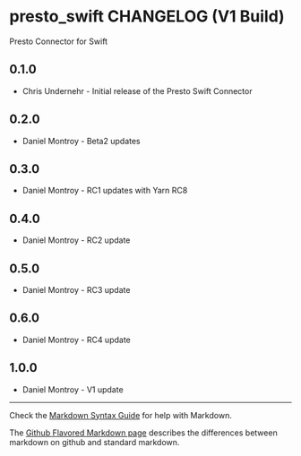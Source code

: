 presto_swift CHANGELOG (V1 Build)
=================================

Presto Connector for Swift

0.1.0
-----
- Chris Undernehr - Initial release of the Presto Swift Connector

0.2.0
-----
- Daniel Montroy - Beta2 updates

0.3.0
-----
- Daniel Montroy - RC1 updates with Yarn RC8

0.4.0
-----
- Daniel Montroy - RC2 update

0.5.0
-----
- Daniel Montroy - RC3 update

0.6.0
-----
- Daniel Montroy - RC4 update

1.0.0
-----
- Daniel Montroy - V1 update

- - -
Check the [Markdown Syntax Guide](http://daringfireball.net/projects/markdown/syntax) for help with Markdown.

The [Github Flavored Markdown page](http://github.github.com/github-flavored-markdown/) describes the differences between markdown on github and standard markdown.
